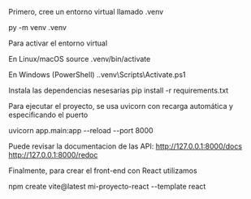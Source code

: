Primero, cree un entorno virtual llamado .venv

py -m venv .venv

Para activar el entorno virtual

En Linux/macOS
source .venv/bin/activate

En Windows (PowerShell)
.\.venv\Scripts\Activate.ps1

Instala las dependencias nesesarias
pip install -r requirements.txt

Para ejecutar el proyecto, se usa uvicorn con recarga automática y especificando el puerto 

uvicorn app.main:app --reload --port 8000

Puede revisar la documentacion de las API:
http://127.0.0.1:8000/docs
http://127.0.0.1:8000/redoc


Finalmente, para crear el front-end con React utilizamos

npm create vite@latest mi-proyecto-react --template react